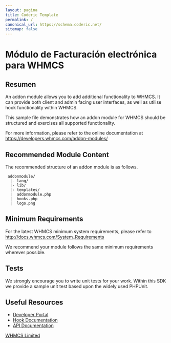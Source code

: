 ```yaml
---
layout: pagina
title: Coderic Template
permalink: /
canonical_url: https://schema.coderic.net/
sitemap: false
---
```

# Módulo de Facturación electrónica para WHMCS #

## Resumen ##

An addon module allows you to add additional functionality to WHMCS. It
can provide both client and admin facing user interfaces, as well as
utilise hook functionality within WHMCS.

This sample file demonstrates how an addon module for WHMCS should be
structured and exercises all supported functionality.

For more information, please refer to the online documentation at
https://developers.whmcs.com/addon-modules/

## Recommended Module Content ##

The recommended structure of an addon module is as follows.

```
 addonmodule/
  |- lang/
  |- lib/
  |- templates/
  |  addonmodule.php
  |  hooks.php
  |  logo.png
```

## Minimum Requirements ##

For the latest WHMCS minimum system requirements, please refer to
http://docs.whmcs.com/System_Requirements

We recommend your module follows the same minimum requirements wherever
possible.

## Tests ##

We strongly encourage you to write unit tests for your work. Within this SDK we
provide a sample unit test based upon the widely used PHPUnit.

## Useful Resources
* [Developer Portal](https://developers.whmcs.com/)
* [Hook Documentation](https://developers.whmcs.com/hooks/)
* [API Documentation](https://developers.whmcs.com/api/)

[WHMCS Limited](https://www.whmcs.com)
